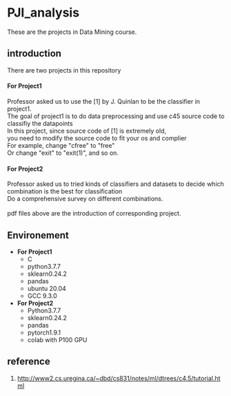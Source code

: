 # PJI_analysis
These are the projects in Data Mining course.
## introduction
There are two projects in this repository</br>
#### **For Project1**</br>
Professor asked us to use the [1] by J. Quinlan to be the classifier in project1.</br>
The goal of project1 is to do data preprocessing and use c45 source code to classifiy the datapoints</br>
In this project, since source code of [1] is extremely old, </br>
you need to modify the source code to fit your os and complier</br>
For example, change "cfree" to "free"</br>
Or change "exit" to "exit(1)", and so on.</br>
#### **For Project2**
Professor asked us to tried kinds of classifiers and datasets to decide which combination is the best for classification</br>
Do a comprehensive survey on different combinations.</br>
</br>
pdf files above are the introduction of corresponding project.
## Environement
- **For Project1**
  - C 
  - python3.7.7
  - sklearn0.24.2
  - pandas
  - ubuntu 20.04
  - GCC 9.3.0
- **For Project2**
  - Python3.7.7
  - sklearn0.24.2
  - pandas
  - pytorch1.9.1
  - colab with P100 GPU
## reference
1. http://www2.cs.uregina.ca/~dbd/cs831/notes/ml/dtrees/c4.5/tutorial.html</br>
